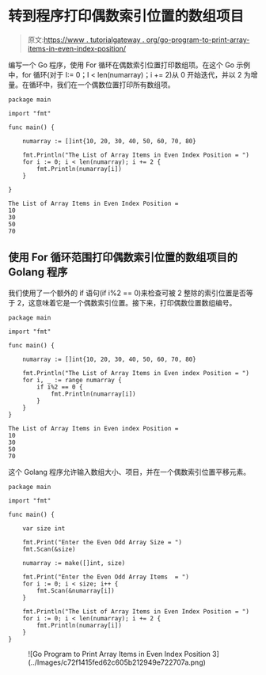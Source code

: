 # 转到程序打印偶数索引位置的数组项目

> 原文:[https://www . tutorialgateway . org/go-program-to-print-array-items-in-even-index-position/](https://www.tutorialgateway.org/go-program-to-print-array-items-in-even-index-position/)

编写一个 Go 程序，使用 For 循环在偶数索引位置打印数组项。在这个 Go 示例中，for 循环(对于 I:= 0；I < len(numarray)；i += 2)从 0 开始迭代，并以 2 为增量。在循环中，我们在一个偶数位置打印所有数组项。

```
package main

import "fmt"

func main() {

    numarray := []int{10, 20, 30, 40, 50, 60, 70, 80}

    fmt.Println("The List of Array Items in Even Index Position = ")
    for i := 0; i < len(numarray); i += 2 {
        fmt.Println(numarray[i])
    }

} 
```

```
The List of Array Items in Even Index Position = 
10
30
50
70
```

## 使用 For 循环范围打印偶数索引位置的数组项目的 Golang 程序

我们使用了一个额外的 if 语句(if i%2 == 0)来检查可被 2 整除的索引位置是否等于 2，这意味着它是一个偶数索引位置。接下来，打印偶数位置数组编号。

```
package main

import "fmt"

func main() {

    numarray := []int{10, 20, 30, 40, 50, 60, 70, 80}

    fmt.Println("The List of Array Items in Even index Position = ")
    for i, _ := range numarray {
        if i%2 == 0 {
            fmt.Println(numarray[i])
        }
    }
}
```

```
The List of Array Items in Even index Position = 
10
30
50
70
```

这个 Golang 程序允许输入数组大小、项目，并在一个偶数索引位置平移元素。

```
package main

import "fmt"

func main() {

    var size int

    fmt.Print("Enter the Even Odd Array Size = ")
    fmt.Scan(&size)

    numarray := make([]int, size)

    fmt.Print("Enter the Even Odd Array Items  = ")
    for i := 0; i < size; i++ {
        fmt.Scan(&numarray[i])
    }

    fmt.Println("The List of Array Items in Even Index Position = ")
    for i := 0; i < len(numarray); i += 2 {
        fmt.Println(numarray[i])
    }
}
```

<figure class="wp-block-image size-large">![Go Program to Print Array Items in Even Index Position 3](../Images/c72f1415fed62c605b212949e722707a.png)</figure>